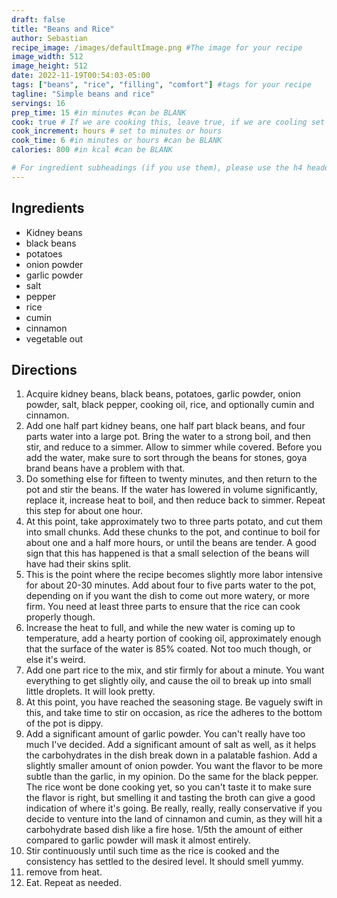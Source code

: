 ```yaml
---
draft: false
title: "Beans and Rice"
author: Sebastian
recipe_image: /images/defaultImage.png #The image for your recipe
image_width: 512
image_height: 512
date: 2022-11-19T00:54:03-05:00
tags: ["beans", "rice", "filling", "comfort"] #tags for your recipe
tagline: "Simple beans and rice"
servings: 16
prep_time: 15 #in minutes #can be BLANK
cook: true # If we are cooking this, leave true, if we are cooling set to false
cook_increment: hours # set to minutes or hours
cook_time: 6 #in minutes or hours #can be BLANK
calories: 800 #in kcal #can be BLANK

# For ingredient subheadings (if you use them), please use the h4 header.  For print view I have those elements targeted
---
```



## Ingredients

- Kidney beans
- black beans
- potatoes
- onion powder
- garlic powder
- salt
- pepper
- rice
- cumin
- cinnamon
- vegetable out

## Directions

1.  Acquire kidney beans, black beans, potatoes, garlic powder, onion powder, salt, black pepper, cooking oil, rice, and optionally cumin and cinnamon.  
2.  Add one half part kidney beans, one half part black beans, and four parts water into a large pot.  Bring the water to a strong boil, and then stir, and reduce to a simmer.  Allow to simmer while covered.  Before you add the water, make sure to sort through the beans for stones, goya brand beans have a problem with that.  
3. Do something else for fifteen to twenty minutes, and then return to the pot and stir the beans.  If the water has lowered in volume significantly, replace it, increase heat to boil, and then reduce back to simmer.  Repeat this step for about one hour.  
4.  At this point, take approximately two to three parts potato, and cut them into small chunks.  Add these chunks to the pot, and continue to boil for about one and a half more hours, or until the beans are tender.  A good sign that this has happened is that a small selection of the beans will have had their skins split.  
5.  This is the point where the recipe becomes slightly more labor intensive for about 20-30 minutes.  Add about four to five parts water to the pot, depending on if you want the dish to come out more watery, or more firm.  You need at least three parts to ensure that the rice can cook properly though.  
6. Increase the heat to full, and while the new water is coming up to temperature, add a hearty portion of cooking oil, approximately enough that the surface of the water is 85% coated.  Not too much though, or else it's weird. 
7. Add one part rice to the mix, and stir firmly for about a minute.  You want everything to get slightly oily, and cause the oil to break up into small little droplets.  It will look pretty.  
8. At this point, you have reached the seasoning stage.  Be vaguely swift in this, and take time to stir on occasion, as rice the adheres to the bottom of the pot is dippy.  
9.  Add a significant amount of garlic powder.  You can't really have too much I've decided.  Add a significant amount of salt as well, as it helps the carbohydrates in the dish break down in a palatable fashion.  Add a slightly smaller amount of onion powder.  You want the flavor to be more subtle than the garlic, in my opinion.  Do the same for the black pepper.  The rice wont be done cooking yet, so you can't taste it to make sure the flavor is right, but smelling it and tasting the broth can give a good indication of where it's going.  Be really, really, really conservative if you decide to venture into the land of cinnamon and cumin, as they will hit a carbohydrate based dish like a fire hose.  1/5th the amount of either compared to garlic powder will mask it almost entirely.  
10.  Stir continuously until such time as the rice is cooked and the consistency has settled to the desired level.  It should smell yummy.  
11.  remove from heat.  
12.  Eat.  Repeat as needed. 

